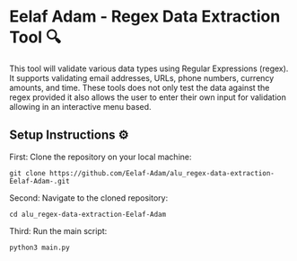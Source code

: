 # Eelaf Adam - Regex Data Extraction Tool 🔍

This tool will validate various data types using Regular Expressions (regex). It supports validating email addresses, URLs, phone numbers, currency amounts, and time. These tools does not only test the data against the regex provided it also allows the user to enter their own input for validation allowing in an interactive menu based.

## Setup Instructions ⚙️

First: Clone the repository on your local machine:
```
git clone https://github.com/Eelaf-Adam/alu_regex-data-extraction-Eelaf-Adam-.git
```

Second: Navigate to the cloned repository:
```
cd alu_regex-data-extraction-Eelaf-Adam
```

Third: Run the main script:
```
python3 main.py
```





